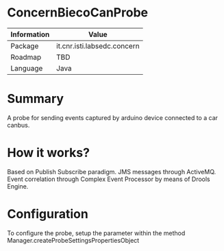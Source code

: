ConcernBiecoCanProbe
====================

Information   | Value
------------- | --------
Package       | it.cnr.isti.labsedc.concern
Roadmap       | TBD
Language      | Java

# Summary
A probe for sending events captured by arduino device connected to a car canbus.

# How it works?
Based on Publish Subscribe paradigm.
JMS messages through ActiveMQ.
Event correlation through Complex Event Processor by means of Drools Engine.

# Configuration
To configure the probe, setup the parameter within the method Manager.createProbeSettingsPropertiesObject
